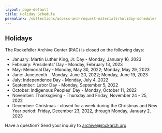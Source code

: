 ```yaml
---
layout: page-default
title: Holiday Schedule
permalink: /collections/access-and-request-materials/holiday-schedule/
---
```


## Holidays

The Rockefeller Archive Center (RAC) is closed on the following days:

- January: Martin Luther King, Jr. Day - Monday, January 16, 2023
- February: Presidents' Day - Monday, February 13, 2023
- May: Memorial Day - Monday, May 30, 2022; Monday, May 29, 2023
- June: Juneteenth - Monday, June 20, 2022; Monday, June 19, 2023
- July: Independence Day - Monday, July 4, 2022
- September: Labor Day - Monday, September 5, 2022
- October: Indigenous Peoples' Day - Monday, October 11, 2022
- November: Thanksgiving - Thursday and Friday, November 24 - 25, 2022
- December: Christmas - closed for a week during the Christmas and New Year period: Friday, December 23, 2022, through Monday, January 2, 2023



Have a question? Send your inquiry to [archive@rockarch.org](mailto:archive@rockarch.org).
